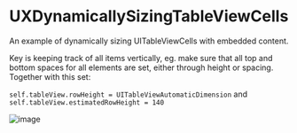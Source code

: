# UXDynamicallySizingTableViewCells
An example of dynamically sizing UITableViewCells with embedded content. 

Key is keeping track of all items vertically, eg. make sure that all top and bottom spaces for all elements are set, either through height or spacing. Together with this set:

`self.tableView.rowHeight = UITableViewAutomaticDimension` and `self.tableView.estimatedRowHeight = 140`

![image](https://cloud.githubusercontent.com/assets/55974/19767831/f3e05674-9c54-11e6-8970-cf0593ee8bf6.png)
